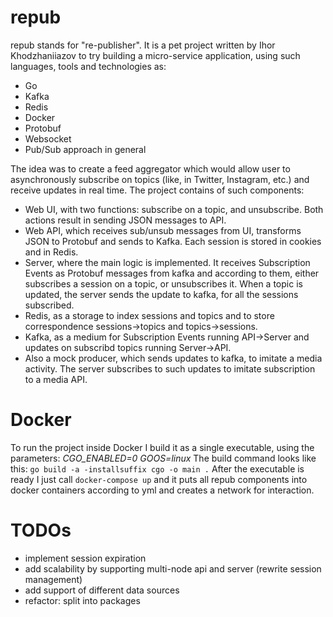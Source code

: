 # repub
repub stands for "re-publisher". It is a pet project written by Ihor Khodzhaniiazov to try building a micro-service application, using such languages, tools and technologies as:
- Go
- Kafka 
- Redis
- Docker
- Protobuf
- Websocket
- Pub/Sub approach in general

The idea was to create a feed aggregator which would allow user to asynchronously subscribe on topics (like, in Twitter, Instagram, etc.) and receive updates in real time. The project contains of such components:
- Web UI, with two functions: subscribe on a topic, and unsubscribe. Both actions result in sending JSON messages to API.
- Web API, which receives sub/unsub messages from UI, transforms JSON to Protobuf and sends to Kafka. Each session is stored in cookies and in Redis. 
- Server, where the main logic is implemented. It receives Subscription Events as Protobuf messages from kafka and according to them, either subscribes a session on a topic, or unsubscribes it. When a topic is updated, the server sends the update to kafka, for all the sessions subscribed.
- Redis, as a storage to index sessions and topics and to store correspondence sessions->topics and topics->sessions.
- Kafka, as a medium for Subscription Events running API->Server and updates on subscribd topics running Server->API. 
- Also a mock producer, which sends updates to kafka, to imitate a media activity. The server subscribes to such updates to imitate subscription to a media API.

# Docker
To run the project inside Docker I build it as a single executable, using the parameters: _CGO_ENABLED=0 GOOS=linux_
The build command looks like this: `go build -a -installsuffix cgo -o main .`
After the executable is ready I just call `docker-compose up` and it puts all repub components into docker containers according to yml and creates a network for interaction.


# TODOs
- implement session expiration
- add scalability by supporting multi-node api and server (rewrite session management)
- add support of different data sources
- refactor: split into packages